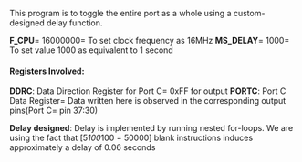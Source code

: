 This program is to toggle the entire port as a whole using a custom-designed delay function.

**F_CPU**= 16000000= To set clock frequency as 16MHz
**MS_DELAY**= 1000= To set value 1000 as equivalent to 1 second

#### Registers Involved:
**DDRC**: Data Direction Register for Port C= 0xFF for output
**PORTC**: Port C Data Register= Data written here is observed in the corresponding output pins(Port C= pin 37:30)

**Delay designed**: 
Delay is implemented by running nested for-loops. We are using the fact that [5*100*100 = 50000] blank instructions induces approximately a delay of 0.06 seconds
